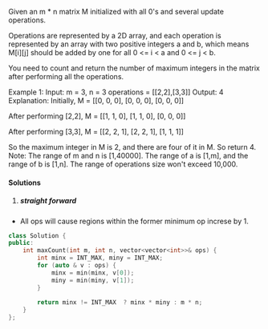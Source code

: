 Given an m * n matrix M initialized with all 0's and several update operations.

Operations are represented by a 2D array, and each operation is represented by an array with two positive integers a and b, which means M[i][j] should be added by one for all 0 <= i < a and 0 <= j < b.

You need to count and return the number of maximum integers in the matrix after performing all the operations.

Example 1:
Input: 
m = 3, n = 3
operations = [[2,2],[3,3]]
Output: 4
Explanation: 
Initially, M = 
[[0, 0, 0],
 [0, 0, 0],
 [0, 0, 0]]

After performing [2,2], M = 
[[1, 1, 0],
 [1, 1, 0],
 [0, 0, 0]]

After performing [3,3], M = 
[[2, 2, 1],
 [2, 2, 1],
 [1, 1, 1]]

So the maximum integer in M is 2, and there are four of it in M. So return 4.
Note:
The range of m and n is [1,40000].
The range of a is [1,m], and the range of b is [1,n].
The range of operations size won't exceed 10,000.

#### Solutions

1. ##### straight forward

- All ops will cause regions within the former minimum op increse by 1.

```cpp
class Solution {
public:
    int maxCount(int m, int n, vector<vector<int>>& ops) {
        int minx = INT_MAX, miny = INT_MAX;
        for (auto & v : ops) {
            minx = min(minx, v[0]);
            miny = min(miny, v[1]);
        }
        
        return minx != INT_MAX  ? minx * miny : m * n;
    }
};
```